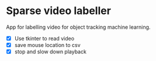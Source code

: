 # Sparse video labeller
App for labelling video for object tracking machine learning.

- [x] Use tkinter to read video
- [x] save mouse location to csv
- [x] stop and slow down playback 
